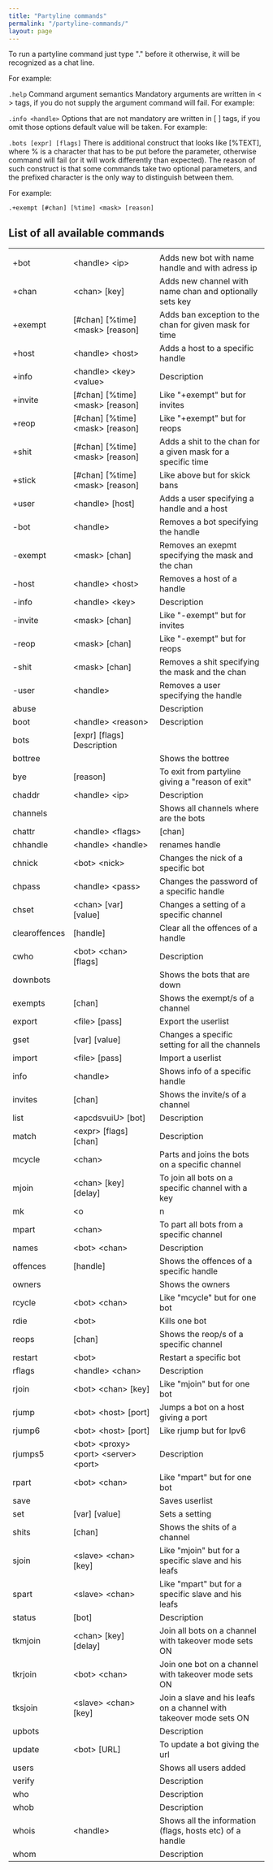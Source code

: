 ```yaml
---
title: "Partyline commands"
permalink: "/partyline-commands/"
layout: page
---
```

To run a partyline command just type "." before it otherwise, it will be recognized as a chat line.

For example:

```.help```
Command argument semantics Mandatory arguments are written in < > tags, if you do not supply the argument command will fail. For example:

```.info <handle>```
Options that are not mandatory are written in [ ] tags, if you omit those options default value will be taken. For example:

```.bots [expr] [flags]```
There is additional construct that looks like [%TEXT], where % is a character that has to be put before the parameter, otherwise command will fail (or it will work differently than expected). The reason of such construct is that some commands take two optional parameters, and the prefixed character is the only way to distinguish between them.

For example:

```.+exempt [#chan] [%time] <mask> [reason]```

## List of all available commands
|      |       |     |
|------|-------|-----|
|      |       |     |
|+bot  |	<handle\> <ip\>      |	Adds new bot with name handle and with adress ip     |
|+chan |	<chan\> [key]	 |Adds new channel with name chan and optionally sets key     |
|+exempt|	[#chan] [%time] <mask\> [reason]  |	Adds ban exception to the chan for given mask for time|
|+host |	<handle\> <host\>    |	Adds a host to a specific handle    |
|+info |	<handle\> <key\> <value\>   |	Description   |
|+invite	|[#chan] [%time] <mask\> [reason]  |	Like "+exempt" but for invites         |
|+reop |	[#chan] [%time] <mask\> [reason] |	Like "+exempt" but for reops    |
|+shit |	[#chan] [%time] <mask\> [reason] |	Adds a shit to the chan for a given mask for a specific time|
|+stick |	[#chan] [%time] <mask\> [reason]  |	Like above but for skick bans  |
|+user |	<handle\> [host]     |	Adds a user specifying a handle and a host  |
|-bot  |	<handle\>  |	Removes a bot specifying the handle           |
|-exempt	|<mask\> [chan]      |	Removes an exepmt specifying the mask and the chan   |
|-host |	<handle\> <host\>    |	Removes a host of a handle          |
|-info |	<handle\> <key\>     |	Description   |
|-invite	|<mask\> [chan]      |	Like "-exempt" but for invites      |
|-reop |	<mask\> [chan] |	Like "-exempt" but for reops              |
|-shit |	<mask\> [chan] |	Removes a shit specifying the mask and the chan    |
|-user |	<handle\>  |	Removes a user specifying the handle          |
|abuse ||	Description|
|boot |	<handle\> <reason\>   |	Description   |
|bots |	[expr] [flags]	Description   |
|bottree|	|Shows the bottree |
|bye	 |[reason]|	To exit from partyline giving a "reason of exit"   |
|chaddr|	<handle\> <ip\>|	Description  |
|channels|	|Shows all channels where are the bots    |
|chattr|	<handle\> <flags\>   |[chan]	 |Sets the flag/s for a specific handle for a chan|
|chhandle|	<handle\> <handle\>	 |renames handle|
|chnick|	<bot\> <nick\>	|Changes the nick of a specific bot         |
|chpass|	<handle\> <pass\>	   |Changes the password of a specific handle  |
|chset |	<chan\> [var] [value]  |	Changes a setting of a specific channel |
|clearoffences|	[handle]|	Clear all the offences of a handle        |
|cwho |	<bot\> <chan\> [flags]|	Description   |
|downbots|	|Shows the bots that are down |
|exempts	|[chan]	   |Shows the exempt/s of a channel|
|export|	<file\> [pass]	|Export the userlist  |
|gset |	[var] [value]	|Changes a specific setting for all the channels|
|import|	<file\> [pass]	|Import a userlist|
|info |	<handle\>	  |Shows info of a specific handle|
|invites|	[chan]    |	Shows the invite/s of a channel|
|list |	<apcdsvuiU\> [bot]	   |Description    |
|match |	<expr\> [flags] [chan]	|Description  |
|mcycle|	<chan\>	   |Parts and joins the bots on a specific channel |
|mjoin |	<chan\> [key] [delay]  |	To join all bots on a specific channel with a key  |
|mk|	<o|n|a\> <chan\> |[lock]	|To make a mass kick (o=ops, n=non ops, a=all)|
|mpart|	<chan\>	    |To part all bots from a specific channel       |
|names|	<bot\> <chan\>	 |Description   |
|offences|	[handle]	|Shows the offences of a specific handle        |
|owners|	|Shows the owners   |
|rcycle|	<bot\> <chan\> |	Like "mcycle" but for one bot                   |
|rdie |	<bot\>	|Kills one bot|
|reops|	[chan]	|Shows the reop/s of a specific channel   |
|restart|	<bot\>	   |Restart a specific bot   |
|rflags|	<handle\> <chan\>    |	Description   |
|rjoin|	<bot\> <chan\> [key]	   |Like "mjoin" but for one bot       |
|rjump|	<bot\> <host\> [port]   |	Jumps a bot on a host giving a port     |
|rjump6|	<bot\> <host\> [port]  |	Like rjump but for Ipv6|
|rjumps5|<bot\> <proxy\> <port\> <server\> <port\>|	Description     |
|rpart|	<bot\> <chan\>  |	Like "mpart" but for one bot|
|save ||	Saves userlist|
|set|	[var] [value] |	Sets a setting   |
|shits|	[chan] |	Shows the shits of a channel |
|sjoin|	<slave\> <chan\> [key]|	Like "mjoin" but for a specific slave and his leafs  |
|spart|	<slave\> <chan\>	|Like "mpart" but for a specific slave and his leafs|
|status|	[bot] |	Description  |
|tkmjoin	|<chan\> [key] [delay]	|Join all bots on a channel with takeover mode sets ON|
|tkrjoin|	<bot\> <chan\>	|Join one bot on a channel with takeover mode sets ON|
|tksjoin|	<slave\> <chan\> [key]	|Join a slave and his leafs on a channel with takeover mode sets ON|
|upbots|	|Description   |
|update|	<bot\> [URL]   |	To update a bot giving the url |
|users|	|Shows all users added|
|verify|	|Description   |
|who	 ||Description|
|whob||	Description|
|whois|	<handle\>|	Shows all the information (flags, hosts etc) of a handle   |
|whom |	|Description|

